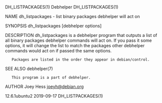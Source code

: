 DH_LISTPACKAGES(1)                                                                                Debhelper                                                                                DH_LISTPACKAGES(1)

NAME
       dh_listpackages - list binary packages debhelper will act on

SYNOPSIS
       dh_listpackages [debhelper options]

DESCRIPTION
       dh_listpackages is a debhelper program that outputs a list of all binary packages debhelper commands will act on. If you pass it some options, it will change the list to match the packages other
       debhelper commands would act on if passed the same options.

       Packages are listed in the order they appear in debian/control.

SEE ALSO
       debhelper(7)

       This program is a part of debhelper.

AUTHOR
       Joey Hess <joeyh@debian.org>

12.6.1ubuntu2                                                                                     2019-09-17                                                                               DH_LISTPACKAGES(1)
